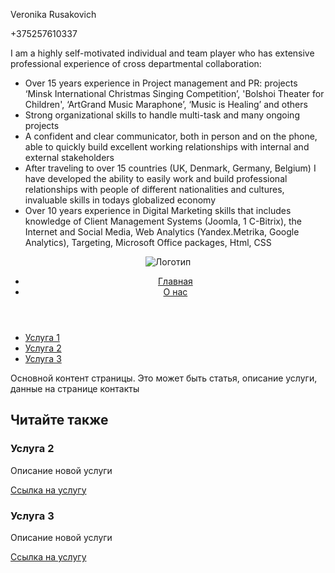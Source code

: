 <p>Veronika Rusakovich</p>
<p>+375257610337</p>
<p>I am a highly self-motivated individual and team player who has extensive professional experience of cross
  departmental collaboration:
  <ul>
    <li>Over 15 years experience in Project management and PR: projects ‘Minsk International Christmas Singing
    Competition’, 'Bolshoi Theater for Children', ‘ArtGrand Music Maraphone’, ‘Music is Healing’ and others</li>
    <li>Strong organizational skills to handle multi-task and many ongoing projects</li>
    <li>A confident and clear communicator, both in person and on the phone, able to quickly build excellent working
    relationships with internal and external stakeholders</li>
    <li>After traveling to over 15 countries (UK, Denmark, Germany, Belgium) I have developed the ability to easily work
    and build professional relationships with people of different nationalities and cultures, invaluable skills in
    todays globalized economy</li>
    <li>Over 10 years experience in Digital Marketing skills that includes knowledge of Client Management Systems (Joomla,
    1 C-Bitrix), the Internet and Social Media, Web Analytics (Yandex.Metrika, Google Analytics), Targeting, Microsoft
    Office packages, Html, CSS</li>
  </ul>
</p>
<header>
  <img src="/logo.png" alt="Логотип"> <!-- Логотип сайта -->
  <nav>
    <!-- Меню -->
    <ul>
      <li><a href="/">Главная</a></li>
      <li><a href="/about">О нас</a></li>
    </ul>
  </nav>
</header>

<main>

  <aside>
    <!-- Боковая панель (сайдбар) -->
    <nav>
      <!-- Дополнительное меню раздела -->
      <ul>
        <li><a href="/service-1/">Услуга 1</a></li>
        <li><a href="/service-2/">Услуга 2</a></li>
        <li><a href="/service-3/">Услуга 3</a></li>
      </ul>
    </nav>
  </aside>

  <p>Основной контент страницы. Это может быть статья, описание услуги, данные на странице контакты</p>

  <section class="more">
    <h2>Читайте также</h2>
    <article class="article-block">
      <h3>Услуга 2</h3>
      <p>Описание новой услуги</p>
      <a href="#">Ссылка на услугу</a>
    </article>
    <article class="article-block">
      <h3>Услуга 3</h3>
      <p>Описание новой услуги</p>
      <a href="#">Ссылка на услугу</a>
    </article>

  </section>
</main>
